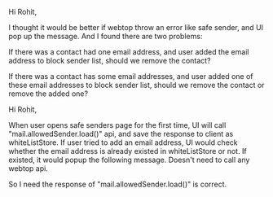 Hi Rohit,

I thought it would be better if webtop throw an error like safe sender, and UI pop up the message.
And I found there are two problems:

If there was a contact had one email address, and user added the email address to block sender list, should we remove the contact?

If there was a contact has some email addresses, and user added one of these email addresses to block sender list, should we remove the contact or remove the added one?


Hi Rohit,

When user opens safe senders page for the first time, UI will call "mail.allowedSender.load()" api, and save the response to client as whiteListStore. If user tried to add an email address, UI would check whether the email address is already existed in whiteListStore or not. If existed, it would popup the following message. Doesn't need to call any webtop api.

So I need the response of "mail.allowedSender.load()" is correct.

